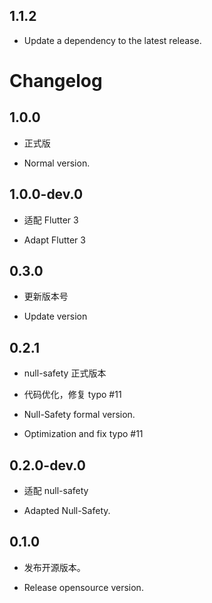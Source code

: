 ## 1.1.2

 - Update a dependency to the latest release.

# Changelog

## 1.0.0

* 正式版

* Normal version.

## 1.0.0-dev.0

* 适配 Flutter 3

* Adapt Flutter 3

## 0.3.0

* 更新版本号

* Update version

## 0.2.1

* null-safety 正式版本
* 代码优化，修复 typo #11

* Null-Safety formal version.
* Optimization and fix typo #11

## 0.2.0-dev.0

* 适配 null-safety

* Adapted Null-Safety.

## 0.1.0

* 发布开源版本。

* Release opensource version.
